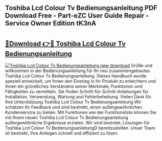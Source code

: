 ## Toshiba Lcd Colour Tv Bedienungsanleitung PDF Download Free - Part-eZC User Guide Repair - Service Owner Edition tK3nA

# <h2><a href="http://df4sxls.blite.top/?on=Toshiba+Lcd+Colour+Tv+Bedienungsanleitung">🔗Download 👉🔴 Toshiba Lcd Colour Tv Bedienungsanleitung</a></h2>

[![Toshiba Lcd Colour Tv Bedienungsanleitung new download](https://i.imgur.com/lujVjoI.png)](http://df4sxls.blite.top/?on=Toshiba+Lcd+Colour+Tv+Bedienungsanleitung)
Grüße und willkommen in der Bedienungsanleitung für Ihr neu zusammengebautes Toshiba Lcd Colour Tv Bedienungsanleitung. Dieses Handbuch wurde speziell entwickelt, um Ihnen den Einstieg in Ihr Produkt zu erleichtern und Ihnen ein gründliches Verständnis seiner Merkmale, Funktionen und Fähigkeiten zu vermitteln. Sie finden Schritt-für-Schritt-Anleitungen für Installation, Verwendung, Wartung und Fehlerbehebung. Vielen Dank für Ihre Unterstützung Toshiba Lcd Colour Tv Bedienungsanleitung Wir schätzen Ihr Feedback und sind bestrebt, einen außergewöhnlichen Kundenservice zu bieten. Mit Funktionen wie der Funktionsliste können Sie mit Ihrem neuen Toshiba Lcd Colour Tv Bedienungsanleitung außergewöhnliche Ergebnisse erzielen. Wir sind bestrebt, Lösungen für Toshiba Lcd Colour Tv BedienungsanleitungD bereitzustellen. Unser Team ist bestrebt, Ihre Anliegen schnell und effizient zu lösen.
